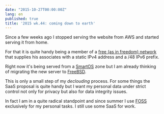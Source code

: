 ```yaml
---
date: "2015-10-27T00:00:00Z"
lang: en
published: true
title: '2015 wk.44: coming down to earth'
---
```


Since a few weeks ago I stopped serving the website from AWS and
started serving it from home.

For that it is quite handy being a member of a
[free (as in freedom) network][guifibages] that supplies his
associates with a static IPv4 address and a /48 IPv6 prefix.

[guifibages]: http://guifibages.cat/

Right now it's being served from a [SmartOS][] zone but I am already
thinking of migrating the new server to [FreeBSD][].

[SmartOS]: http://smartos.org/
[FreeBSD]: http://freebsd.org/

This is only a small step of my _declouding_ process. For some things
the SaaS proposal is quite handy but I want my personal data under
strict control not only for privacy but also for data integrity
issues.

In fact I am in a quite radical standpoint and since summer I use
[FOSS][] exclusively for my personal tasks. I still use some SaaS for
work.

[FOSS]: https://en.wikipedia.org/wiki/Free_and_open-source_software
